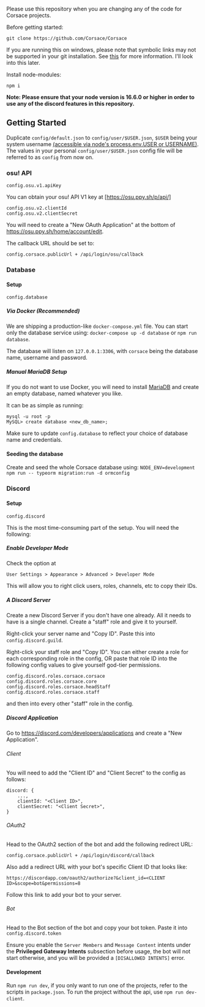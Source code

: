 Please use this repository when you are changing any of the code for Corsace projects.

Before getting started:
```
git clone https://github.com/Corsace/Corsace
```

If you are running this on windows, please note that symbolic links may not be supported in your git installation. See [this](https://stackoverflow.com/questions/11662868/what-happens-when-i-clone-a-repository-with-symlinks-on-windows) for more information. I'll look into this later.

Install node-modules:
```
npm i
```
**Note: Please ensure that your node version is 16.6.0 or higher in order to use any of the discord features in this repository.**

## Getting Started

Duplicate `config/default.json` to `config/user/$USER.json`, `$USER` being your system username [(accessible via node's process.env.USER or USERNAME)](https://github.com/tusharmath/node-config-ts#using-files).
The values in your personal `config/user/$USER.json` config file will be referred to as `config` from now on.

### osu! API

`config.osu.v1.apiKey`

You can obtain your osu! API V1 key at [https://osu.ppy.sh/p/api/]

```
config.osu.v2.clientId
config.osu.v2.clientSecret
```

You will need to create a "New OAuth Application" at the bottom of https://osu.ppy.sh/home/account/edit.

The callback URL should be set to:
```
config.corsace.publicUrl + /api/login/osu/callback
```

### Database

#### Setup

`config.database`

##### Via Docker (Recommended)

We are shipping a production-like `docker-compose.yml` file. You can start only the database service using: `docker-compose up -d database` or `npm run database`.

The database will listen on `127.0.0.1:3306`, with `corsace` being the database name, username and password.

##### Manual MariaDB Setup

If you do not want to use Docker, you will need to install [MariaDB](https://mariadb.org/) and create an empty database, named whatever you like. 

It can be as simple as running:
```
mysql -u root -p
MySQL> create database <new_db_name>; 
```

Make sure to update `config.database` to reflect your choice of database name and credentials.

#### Seeding the database

Create and seed the whole Corsace database using: `NODE_ENV=development npm run -- typeorm migration:run -d ormconfig`

### Discord

#### Setup

`config.discord`

This is the most time-consuming part of the setup. 
You will need the following:

##### Enable Developer Mode
Check the option at 
```
User Settings > Appearance > Advanced > Developer Mode
```

This will allow you to right click users, roles, channels, etc to copy their IDs.

##### A Discord Server
Create a new Discord Server if you don't have one already. All it needs to have is a single channel.
Create a "staff" role and give it to yourself.

Right-click your server name and "Copy ID". Paste this into `config.discord.guild`.

Right-click your staff role and "Copy ID". You can either create a role for each corresponding role in the config, OR 
paste that role ID into the following config values to give yourself god-tier permissions.
```
config.discord.roles.corsace.corsace
config.discord.roles.corsace.core
config.discord.roles.corsace.headStaff
config.discord.roles.corsace.staff
```
and then into every other "staff" role in the config.

##### Discord Application
Go to https://discord.com/developers/applications and create a "New Application".

###### Client
You will need to add the "Client ID" and "Client Secret" to the config as follows:
```
discord: {
    ...,
    clientId: "<Client ID>",
    clientSecret: "<Client Secret>",
}
```

###### OAuth2
Head to the OAuth2 section of the bot and add the following redirect URL:
```
config.corsace.publicUrl + /api/login/discord/callback
```

Also add a redirect URL with your bot's specific Client ID that looks like:
```
https://discordapp.com/oauth2/authorize?&client_id=<CLIENT ID>&scope=bot&permissions=8
```
Follow this link to add your bot to your server.

###### Bot
Head to the Bot section of the bot and copy your bot token. 
Paste it into `config.discord.token`

Ensure you enable the `Server Members` and `Message Content` intents under the **Privileged Gateway Intents** subsection before usage, the bot will not start otherwise, and you will be provided a `[DISALLOWED INTENTS]` error.

#### Development

Run `npm run dev`, if you only want to run one of the projects, refer to the scripts in `package.json`.
To run the project without the api, use `npm run dev-client`.
